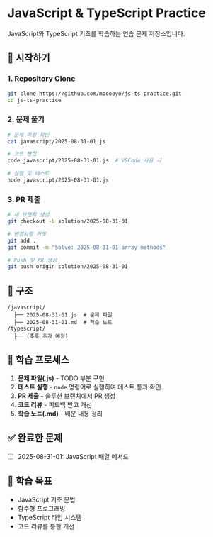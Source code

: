 # JavaScript & TypeScript Practice

JavaScript와 TypeScript 기초를 학습하는 연습 문제 저장소입니다.

## 🚀 시작하기

### 1. Repository Clone
```bash
git clone https://github.com/mooooyo/js-ts-practice.git
cd js-ts-practice
```

### 2. 문제 풀기
```bash
# 문제 파일 확인
cat javascript/2025-08-31-01.js

# 코드 편집
code javascript/2025-08-31-01.js  # VSCode 사용 시

# 실행 및 테스트
node javascript/2025-08-31-01.js
```

### 3. PR 제출
```bash
# 새 브랜치 생성
git checkout -b solution/2025-08-31-01

# 변경사항 커밋
git add .
git commit -m "Solve: 2025-08-31-01 array methods"

# Push 및 PR 생성
git push origin solution/2025-08-31-01
```

## 📁 구조
```
/javascript/
  ├── 2025-08-31-01.js  # 문제 파일
  ├── 2025-08-31-01.md  # 학습 노트
/typescript/
  ├── (추후 추가 예정)
```

## 📝 학습 프로세스
1. **문제 파일(.js)** - TODO 부분 구현
2. **테스트 실행** - `node` 명령어로 실행하여 테스트 통과 확인
3. **PR 제출** - 솔루션 브랜치에서 PR 생성
4. **코드 리뷰** - 피드백 받고 개선
5. **학습 노트(.md)** - 배운 내용 정리

## ✅ 완료한 문제
- [ ] 2025-08-31-01: JavaScript 배열 메서드

## 🎯 학습 목표
- JavaScript 기초 문법
- 함수형 프로그래밍
- TypeScript 타입 시스템
- 코드 리뷰를 통한 개선